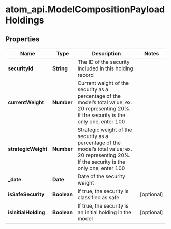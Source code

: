 # atom_api.ModelCompositionPayloadHoldings

## Properties
Name | Type | Description | Notes
------------ | ------------- | ------------- | -------------
**securityId** | **String** | The ID of the security included in this holding record | 
**currentWeight** | **Number** | Current weight of the security as a percentage of the model’s total value; ex. 20 representing 20%. If the security is the only one, enter 100 | 
**strategicWeight** | **Number** | Strategic weight of the security as a percentage of the model’s total value; ex. 20 representing 20%. If the security is the only one, enter 100 | 
**_date** | **Date** | Date of the security weight | 
**isSafeSecurity** | **Boolean** | If true, the security is classified as safe | [optional] 
**isInitialHolding** | **Boolean** | If true, the security is an initial holding in the model | [optional] 


